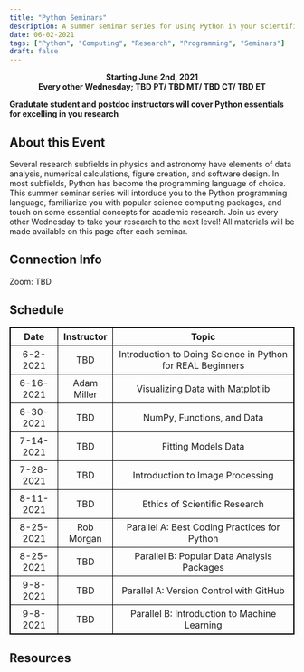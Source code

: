 ```yaml
---
title: "Python Seminars"
description: A summer seminar series for using Python in your scientific research
date: 06-02-2021
tags: ["Python", "Computing", "Research", "Programming", "Seminars"]
draft: false
---
```

**<div align="center">Starting June 2nd, 2021</div>**
**<div align="center">Every other Wednesday; TBD PT/ TBD MT/ TBD CT/ TBD ET</div>**

**Gradutate student and postdoc instructors will cover Python essentials for excelling in you research**

About this Event
--------
Several research subfields in physics and astronomy have elements of data analysis, numerical calculations, figure creation, and software design.
In most subfields, Python has become the programming language of choice.
This summer seminar series will intorduce you to the Python programming language, familiarize you with popular science computing packages, and touch on some essential concepts for academic research.
Join us every other Wednesday to take your research to the next level! All materials will be made available on this page after each seminar.

Connection Info
--------
Zoom: TBD

Schedule
--------

<style>
table, th, td {
  border: 1px solid black;
  border-collapse: collapse;
}
th, td {
  padding: 5px;
}
table {
  text-align: center;
}
th {
  text-align: center;
}
 table.center {
  margin-left: auto; 
  margin-right: auto;
</style>

 <table class="center">
  <tr>
    <th>Date</th>
    <th>Instructor</th>
    <th>Topic</th>
  </tr>
  <tr>
    <td>6-2-2021</td>
    <td>TBD</td>
    <td>Introduction to Doing Science in Python for REAL Beginners</td>
  </tr>
  <tr>
    <td>6-16-2021</td>
    <td>Adam Miller</td>
    <td>Visualizing Data with Matplotlib </td>
  </tr>
  <tr>
    <td>6-30-2021</td>
    <td>TBD</td>
    <td>NumPy, Functions, and Data </td>
  </tr>
  <tr>
    <td>7-14-2021</td>
    <td>TBD</td>
    <td>Fitting Models Data </td>
  </tr>
  <tr>
    <td>7-28-2021</td>
    <td>TBD</td>
    <td>Introduction to Image Processing </td>
  </tr>
  <tr>
    <td>8-11-2021</td>
    <td>TBD</td>
    <td>Ethics of Scientific Research </td>
  </tr>
  <tr>
    <td>8-25-2021</td>
    <td>Rob Morgan</td>
    <td>Parallel A: Best Coding Practices for Python</td>
  </tr>
  <tr>
    <td>8-25-2021</td>
    <td>TBD</td>
    <td>Parallel B: Popular Data Analysis Packages </td>
  </tr>
  <tr>
    <td>9-8-2021</td>
    <td>TBD</td>
    <td>Parallel A: Version Control with GitHub </td>
  </tr>
  <tr>
    <td>9-8-2021</td>
    <td>TBD</td>
    <td>Parallel B: Introduction to Machine Learning </td>
  </tr>
</table> 


Resources
--------

